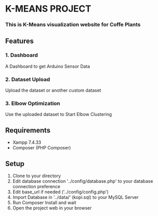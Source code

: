 # K-MEANS PROJECT

### This is K-Means visualization website for Coffe Plants

## Features

### 1. Dashboard

A Dashboard to get Arduino Sensor Data


### 2. Dataset Upload

Upload the dataset or another custom dataset

### 3. Elbow Optimization

Use the uploaded dataset to Start Elbow Clustering

## Requirements

- Xampp 7.4.33
- Composer (PHP Composer)

## Setup

1. Clone to your directory
2. Edit database connection '../config/database.php' to your database connection preference
3. Edit base_url if needed ('../config/config.php')
4. Import Database in '../data/' (kopi.sql) to your MySQL Server
5. Run Composer Install and wait
6. Open the project web in your browser
